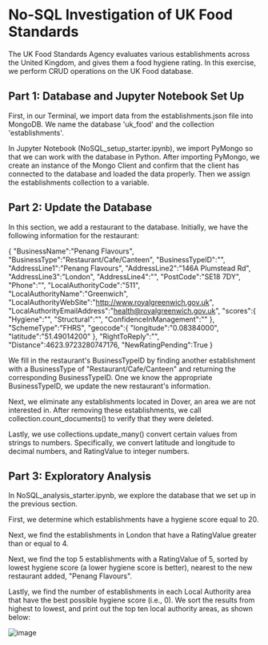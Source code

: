 # No-SQL Investigation of UK Food Standards

The UK Food Standards Agency evaluates various establishments across the United Kingdom, and gives them a food hygiene rating. In this exercise, we perform CRUD operations on the UK Food database. 

## Part 1: Database and Jupyter Notebook Set Up
First, in our Terminal, we import data from the establishments.json file into MongoDB. We name the database 'uk_food' and the collection 'establishments'.

In Jupyter Notebook (NoSQL_setup_starter.ipynb), we import PyMongo so that we can work with the database in Python. After importing PyMongo, we create an instance of the Mongo Client and confirm that the client has connected to the database and loaded the data properly. Then we assign the establishments collection to a variable.

## Part 2: Update the Database
In this section, we add a restaurant to the database. Initially, we have the following information for the restaurant:

{
    "BusinessName":"Penang Flavours",
    "BusinessType":"Restaurant/Cafe/Canteen",
    "BusinessTypeID":"",
    "AddressLine1":"Penang Flavours",
    "AddressLine2":"146A Plumstead Rd",
    "AddressLine3":"London",
    "AddressLine4":"",
    "PostCode":"SE18 7DY",
    "Phone":"",
    "LocalAuthorityCode":"511",
    "LocalAuthorityName":"Greenwich",
    "LocalAuthorityWebSite":"http://www.royalgreenwich.gov.uk",
    "LocalAuthorityEmailAddress":"health@royalgreenwich.gov.uk",
    "scores":{
        "Hygiene":"",
        "Structural":"",
        "ConfidenceInManagement":""
    },
    "SchemeType":"FHRS",
    "geocode":{
        "longitude":"0.08384000",
        "latitude":"51.49014200"
    },
    "RightToReply":"",
    "Distance":4623.9723280747176,
    "NewRatingPending":True
}

We fill in the restaurant's BusinessTypeID by finding another establishment with a BusinessType of "Restaurant/Cafe/Canteen" and returning the corresponding BusinessTypeID. One we know the appropriate BusinessTypeID, we update the new restaurant's information.

Next, we eliminate any establishments located in Dover, an area we are not interested in. After removing these establishments, we call collection.count_documents() to verify that they were deleted.

Lastly, we use collections.update_many() convert certain values from strings to numbers. Specifically, we convert latitude and longitude to decimal numbers, and RatingValue to integer numbers.

## Part 3: Exploratory Analysis
In NoSQL_analysis_starter.ipynb, we explore the database that we set up in the previous section. 

First, we determine which establishments have a hygiene score equal to 20.

Next, we find the establishments in London that have a RatingValue greater than or equal to 4.

Next, we find the top 5 establishments with a RatingValue of 5, sorted by lowest hygiene score (a lower hygiene score is better), nearest to the new restaurant added, "Penang Flavours".

Lastly, we find the number of establishments in each Local Authority area that have the best possible hygiene score (i.e., 0). We sort the results from highest to lowest, and print out the top ten local authority areas, as shown below:

![image](https://github.com/Rob-Cortes/nosql-challenge/assets/124944383/2e474e86-44f6-4646-b25c-47d239bcdf1a)
